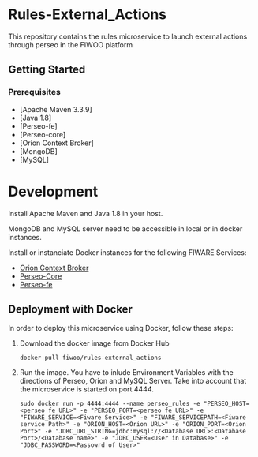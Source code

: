 # Rules-External_Actions
 This repository contains the rules microservice to launch external actions through perseo in the FIWOO platform 

## Getting Started

### Prerequisites

- [Apache Maven 3.3.9]
- [Java 1.8]
- [Perseo-fe]
- [Perseo-core]
- [Orion Context Broker]
- [MongoDB]
- [MySQL]

# Development

Install Apache Maven and Java 1.8 in your host.

MongoDB and MySQL server need to be accessible in local or in docker instances.

Install or instanciate Docker instances for the following FIWARE Services:

- [Orion Context Broker](https://fiware-orion.readthedocs.io/en/master/)
- [Perseo-Core](https://github.com/telefonicaid/perseo-core)
- [Perseo-fe](https://github.com/telefonicaid/perseo-fe)

## Deployment with Docker

In order to deploy this microservice using Docker, follow these steps:

1. Download the docker image from Docker Hub

	`docker pull fiwoo/rules-external_actions`

2. Run the image. You have to inlude Environment Variables with the directions of Perseo, Orion and MySQL Server. Take into account that the microservice is started on port 4444.

	`sudo docker run -p 4444:4444 --name perseo_rules -e "PERSEO_HOST=<perseo fe URL>" -e "PERSEO_PORT=<perseo fe URL>" -e "FIWARE_SERVICE=<Fiware Service>" -e "FIWARE_SERVICEPATH=<Fiware service Path>" -e "ORION_HOST=<Orion URL>" -e "ORION_PORT=<Orion Port>" -e "JDBC_URL_STRING=jdbc:mysql://<Database URL>:<Database Port>/<Database name>" -e "JDBC_USER=<User in Database>" -e "JDBC_PASSWORD=<Passowrd of User>"`
